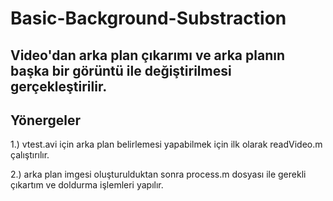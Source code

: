# Basic-Background-Substraction
## Video'dan arka plan çıkarımı ve arka planın başka bir görüntü ile değiştirilmesi gerçekleştirilir.

## Yönergeler

1.) vtest.avi için arka plan belirlemesi yapabilmek için ilk olarak readVideo.m çalıştırılır.

2.) arka plan imgesi oluşturulduktan sonra process.m dosyası ile gerekli çıkartım ve doldurma işlemleri yapılır.
